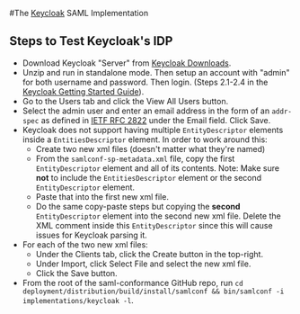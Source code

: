 #The [Keycloak](https://github.com/keycloak/keycloak) SAML Implementation

## Steps to Test Keycloak's IDP
* Download Keycloak "Server" from [Keycloak Downloads](https://www.keycloak.org/downloads.html).
* Unzip and run in standalone mode. Then setup an account with "admin" for both username and password. Then login.
(Steps 2.1-2.4 in the [Keycloak Getting Started Guide](http://www.keycloak.org/docs/latest/getting_started/index.html#booting-the-server)).
* Go to the Users tab and click the View All Users button.
* Select the admin user and enter an email address in the form of an `addr-spec` as defined in [IETF RFC 2822](https://www.rfc-editor.org/info/rfc2822) under the Email field. Click Save.
* Keycloak does not support having multiple `EntityDescriptor` elements inside a `EntitiesDescriptor` element. In order to work around this:
    * Create two new xml files (doesn't matter what they're named)
    * From the `samlconf-sp-metadata.xml` file, copy the first `EntityDescriptor` element and all of its contents. Note: Make sure **not** to include the `EntitiesDescriptor` element or the second `EntityDescriptor` element.
    * Paste that into the first new xml file.
    * Do the same copy-paste steps but copying the **second** `EntityDescriptor` element into the second new xml file. Delete the XML comment inside this `EntityDescriptor` since this will cause issues for Keycloak parsing it.
* For each of the two new xml files:
    * Under the Clients tab, click the Create button in the top-right.
    * Under Import, click Select File and select the new xml file.
    * Click the Save button.
* From the root of the saml-conformance GitHub repo, run `cd deployment/distribution/build/install/samlconf && bin/samlconf -i implementations/keycloak -l`.